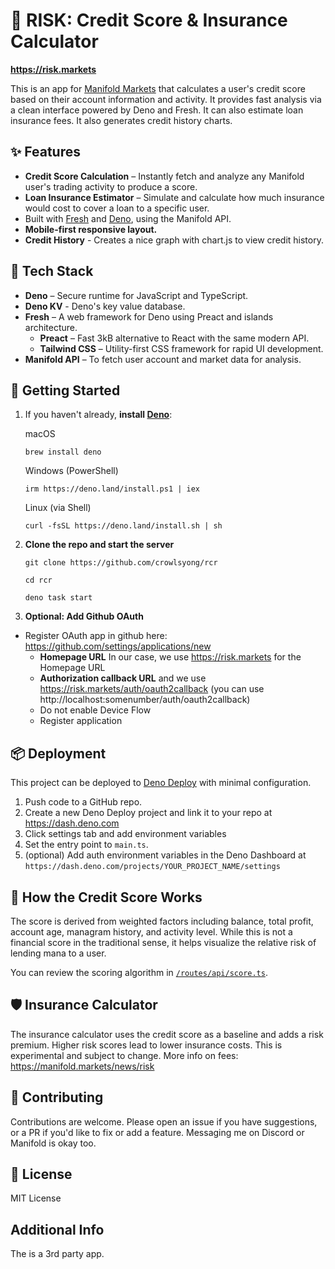 # 🦝 RISK: Credit Score & Insurance Calculator

**https://risk.markets**

This is an app for [Manifold Markets](https://manifold.markets) that calculates
a user's credit score based on their account information and activity. It
provides fast analysis via a clean interface powered by Deno and Fresh. It can
also estimate loan insurance fees. It also generates credit history charts.

## ✨ Features

- **Credit Score Calculation** – Instantly fetch and analyze any Manifold user's
  trading activity to produce a score.
- **Loan Insurance Estimator** – Simulate and calculate how much insurance would
  cost to cover a loan to a specific user.
- Built with [Fresh](https://fresh.deno.dev) and [Deno](https://deno.land),
  using the Manifold API.
- **Mobile-first responsive layout.**
- **Credit History** - Creates a nice graph with chart.js to view credit
  history.

## 🧰 Tech Stack

- **Deno** – Secure runtime for JavaScript and TypeScript.
- **Deno KV** - Deno's key value database.
- **Fresh** – A web framework for Deno using Preact and islands architecture.
  - **Preact** – Fast 3kB alternative to React with the same modern API.
  - **Tailwind CSS** – Utility-first CSS framework for rapid UI development.
- **Manifold API** – To fetch user account and market data for analysis.

## 🚀 Getting Started

1. If you haven't already, **install
   [Deno](https://deno.land/manual@v1.40.1/getting_started/installation)**:

   macOS

   `brew install deno`

   Windows (PowerShell)

   `irm https://deno.land/install.ps1 | iex`

   Linux (via Shell)

   `curl -fsSL https://deno.land/install.sh | sh`

2. **Clone the repo and start the server**

   `git clone https://github.com/crowlsyong/rcr`

   `cd rcr`

   `deno task start`

3. **Optional: Add Github OAuth**

- Register OAuth app in github here:
  https://github.com/settings/applications/new
  - **Homepage URL** In our case, we use https://risk.markets for the Homepage
    URL
  - **Authorization callback URL** and we use
    https://risk.markets/auth/oauth2callback (you can use
    http://localhost:somenumber/auth/oauth2callback)
  - Do not enable Device Flow
  - Register application

## 📦 Deployment

This project can be deployed to [Deno Deploy](https://deno.com/deploy) with
minimal configuration.

1. Push code to a GitHub repo.
2. Create a new Deno Deploy project and link it to your repo at
   https://dash.deno.com
3. Click settings tab and add environment variables
4. Set the entry point to `main.ts`.
5. (optional) Add auth environment variables in the Deno Dashboard at
   `https://dash.deno.com/projects/YOUR_PROJECT_NAME/settings`

## 🧠 How the Credit Score Works

The score is derived from weighted factors including balance, total profit,
account age, managram history, and activity level. While this is not a financial
score in the traditional sense, it helps visualize the relative risk of lending
mana to a user.

You can review the scoring algorithm in
[`/routes/api/score.ts`](./routes/api/score.ts).

## 🛡️ Insurance Calculator

The insurance calculator uses the credit score as a baseline and adds a risk
premium. Higher risk scores lead to lower insurance costs. This is experimental
and subject to change. More info on fees: https://manifold.markets/news/risk

## 🤝 Contributing

Contributions are welcome. Please open an issue if you have suggestions, or a PR
if you'd like to fix or add a feature. Messaging me on Discord or Manifold is
okay too.

## 📜 License

MIT License

## Additional Info

The is a 3rd party app.
